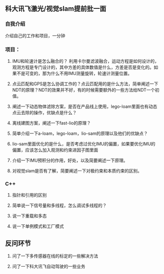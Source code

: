 ## 科大讯飞激光/视觉slam提前批一面

### 自我介绍
介绍自己的工作和项目，一分钟
### 项目：
1. IMU和轮速计是怎么融合的？
利用卡尔曼滤波融合，运动方程是如何设计的，观测方程是专门设计的，其中方差的具体数值是什么，方差是否是变化的。如果不是可变的，那为什么不用IMU测量旋转，轮速计测量位置。

2. 点云匹配和GPS是怎么协调工作的？点云匹配用的是什么方法，简单阐述一下NDT的原理？NDT的效果并不好，有的时候需要额外的一些方法给NDT一个初值。

3. 阐述一下动态物体滤除方案，是否在产品线上使用，lego-loam里面也有动态点云去除的操作，优缺点是什么？

4. 离线建图方案，阐述一下fast-lio的原理？

5. 简单介绍一下a-loam，lego-loam，lio-sam的原理以及他们的优缺点？

6. lio-sam里面优化的是什么，是否考虑过优化IMU的偏置，如果要优化IMU的偏置，应该怎么加入观测和约束进因子图里面

7. 介绍一下IMU预积分的作用，好处，以及简要阐述一下原理。

8. 对视觉slam是否有了解，简要阐述一下对极约束和本质约束的区别。 
### C++
1. 指针和引用的区别

2. 简单说一下信号量和多线程，怎么调试多线程的？

3. 说一下重载和多态

4. 说一下单例模式和工厂模式

## 反问环节

1. 问了一下多传感器在线的标定的一些解决方法

2. 问了一下科大讯飞自动驾驶的一些业务